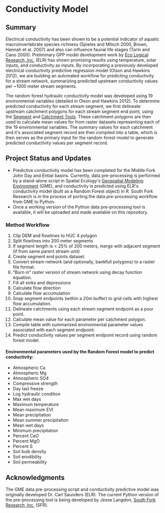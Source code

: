 # Conductivity Model

## Summary

Electrical conductivity has been shown to be a potential indicator of aquatic macroinvertebrate species richness (Spieles and Mitsch 2000, Brown, Hannah et al. 2007) and also can influence faunal life stages (Tarín and Cano 2000).  Preliminary GPP model development work by [Eco Logical Research, Inc.](https://sites.google.com/a/ecologicalresearch.net/ecologicalreseach-net/) (ELR) has shown promising results using temperature, solar inputs, and conductivity as inputs. By incorporating a previously developed electrical conductivity predictive regression model (Olson and Hawkins 2012), we are building an automated workflow for predicting conductivity for a stream network, summarizing predicted upstream conductivity values per ~1000 meter stream segments. 

The random forest hydraulic conductivity model was developed using 19 environmental variables (detailed in Olson and Hawkins 2012).  To determine predicted conductivity for each stream segment, we first delineate upstream catchment polygons for each stream segment end point, using the [Segment](http://github.com/jesselangdon/segment_tool) and [Catchment Tools](http://github.com/jesselangdon/catchment_tool).  These catchment polygons are then used to calculate mean values for from raster datasets representing each of the 19 environmental variables.  The summary values for each catchment and it's associated segment record are then compiled into a table, which is then serves as the primary input for the random forest model to generate predicted conductivity values per segment record.

## Project Status and Updates

* Predictive conductivity model has been completed for the Middle Fork John Day and Entiat basins.  Currently, data pre-processing is performed by a stand-alone script in Spatial Ecology's [Geospatial Modeling Environment](http://www.spatialecology.com/gme/) (GME), and conductivity is predicted using ELR's conductivity model (built as a Random Forest object) in R.  South Fork Research is in the process of porting the data pre-processing workflow from GME to Python.  
* Once a working version of the Python data pre-processing tool is available, it will be uploaded and made available on this repository.

### Method Workflow
1. Clip DEM and flowlines to HUC 4 polygon
2. Split flowlines into 200 meter segments
3. If segment length is < 25% of 200 meters, merge with adjacent segment (if from same parent stream unit)
4. Create segment end points dataset.
5. Convert stream network (and optionally, bankfull polygons) to a raster file format.
6. “Burn in” raster version of stream network using decay function equation.
7. Fill all sinks and depressions
8. Calculate flow direction
9. Calculate flow accumulation
8. Snap segment endpoints (within a 20m buffer) to grid cells with highest flow accumulation.
9. Delineate catchments using each stream segment endpoint as a pour point.
10.  Calculate mean value for each parameter per catchment polygon.
11.  Compile table with summarized environmental parameter values associated with each segment endpoint.
12.  Predict conductivity values per segment endpoint record using random forest model.

#### Environmental parameters used by the Random Forest model to predict conductivity:
* Atmospheric Ca
* Atmospheric Mg
* Atmospheric SO4
* Compressive strength
* Day last freeze
* Log hydraulic condition
* Max wet days
* Maximum temperature
* Mean maximum EVI
* Mean precipitation
* Mean summer precipitation
* Mean wet days
* Minimum precipitation
* Percent CaO
* Percent MgO
* Percent S
* Soil bulk density
* Soil erodibility
* Soil permeability

## Acknowledgments

The GME data pre-processing script and conductivity predictive model was originally developed Dr. Carl Saunders (ELR).  The current Python version of the pre-processing tool is being developed by Jesse Langdon, [South Fork Research, Inc.](http://southforkresearch.org) (SFR).

